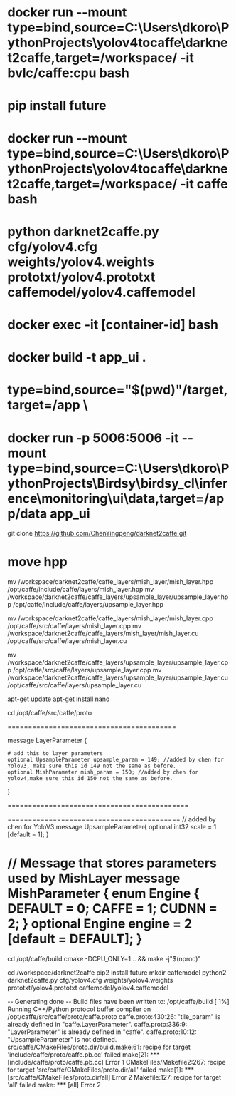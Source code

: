 

# docker run --mount type=bind,source=C:\Users\dkoro\PythonProjects\yolov4tocaffe\darknet2caffe,target=/workspace/ -it bvlc/caffe:cpu bash 

# pip install future

# docker run --mount type=bind,source=C:\Users\dkoro\PythonProjects\yolov4tocaffe\darknet2caffe,target=/workspace/ -it caffe bash

# python darknet2caffe.py cfg/yolov4.cfg weights/yolov4.weights prototxt/yolov4.prototxt caffemodel/yolov4.caffemodel


# docker exec -it [container-id] bash
# docker build -t app_ui .
# type=bind,source="$(pwd)"/target,target=/app \
# docker run -p 5006:5006 -it --mount type=bind,source=C:\Users\dkoro\PythonProjects\Birdsy\birdsy_cl\inference\monitoring\ui\data,target=/app/data app_ui






git clone https://github.com/ChenYingpeng/darknet2caffe.git

# move hpp
mv /workspace/darknet2caffe/caffe_layers/mish_layer/mish_layer.hpp /opt/caffe/include/caffe/layers/mish_layer.hpp
mv /workspace/darknet2caffe/caffe_layers/upsample_layer/upsample_layer.hpp /opt/caffe/include/caffe/layers/upsample_layer.hpp

mv /workspace/darknet2caffe/caffe_layers/mish_layer/mish_layer.cpp /opt/caffe/src/caffe/layers/mish_layer.cpp
mv /workspace/darknet2caffe/caffe_layers/mish_layer/mish_layer.cu /opt/caffe/src/caffe/layers/mish_layer.cu

mv /workspace/darknet2caffe/caffe_layers/upsample_layer/upsample_layer.cpp /opt/caffe/src/caffe/layers/upsample_layer.cpp
mv /workspace/darknet2caffe/caffe_layers/upsample_layer/upsample_layer.cu /opt/caffe/src/caffe/layers/upsample_layer.cu

apt-get update 
apt-get install nano



cd /opt/caffe/src/caffe/proto




=========================================

message LayerParameter {

    # add this to layer parameters
    optional UpsampleParameter upsample_param = 149; //added by chen for Yolov3, make sure this id 149 not the same as before.
    optional MishParameter mish_param = 150; //added by chen for yolov4,make sure this id 150 not the same as before.
}

============================================

==========================================
// added by chen for YoloV3
message UpsampleParameter{
  optional int32 scale = 1 [default = 1];
}

// Message that stores parameters used by MishLayer
message MishParameter {
  enum Engine {
    DEFAULT = 0;
    CAFFE = 1;
    CUDNN = 2;
  }
  optional Engine engine = 2 [default = DEFAULT];
}
============================================





cd /opt/caffe/build
cmake -DCPU_ONLY=1 .. && make -j"$(nproc)"

cd /workspace/darknet2caffe
pip2 install future
mkdir caffemodel
python2 darknet2caffe.py cfg/yolov4.cfg weights/yolov4.weights prototxt/yolov4.prototxt caffemodel/yolov4.caffemodel


-- Generating done
-- Build files have been written to: /opt/caffe/build
[  1%] Running C++/Python protocol buffer compiler on /opt/caffe/src/caffe/proto/caffe.proto
caffe.proto:430:26: "tile_param" is already defined in "caffe.LayerParameter".
caffe.proto:336:9: "LayerParameter" is already defined in "caffe".
caffe.proto:10:12: "UpsampleParameter" is not defined.
src/caffe/CMakeFiles/proto.dir/build.make:61: recipe for target 'include/caffe/proto/caffe.pb.cc' failed
make[2]: *** [include/caffe/proto/caffe.pb.cc] Error 1
CMakeFiles/Makefile2:267: recipe for target 'src/caffe/CMakeFiles/proto.dir/all' failed
make[1]: *** [src/caffe/CMakeFiles/proto.dir/all] Error 2
Makefile:127: recipe for target 'all' failed
make: *** [all] Error 2